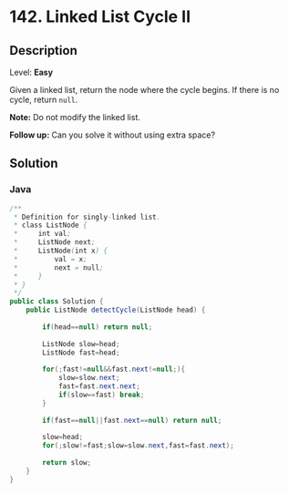# 142. Linked List Cycle II

## Description  

Level: **Easy**

Given a linked list, return the node where the cycle begins. If there is no cycle, return `null`.

**Note:** Do not modify the linked list.

**Follow up:**
Can you solve it without using extra space?

## Solution

### Java

```java
/**
 * Definition for singly-linked list.
 * class ListNode {
 *     int val;
 *     ListNode next;
 *     ListNode(int x) {
 *         val = x;
 *         next = null;
 *     }
 * }
 */
public class Solution {
    public ListNode detectCycle(ListNode head) {
        
        if(head==null) return null;
        
        ListNode slow=head;
        ListNode fast=head;
        
        for(;fast!=null&&fast.next!=null;){
            slow=slow.next;
            fast=fast.next.next;
            if(slow==fast) break;
        }
        
        if(fast==null||fast.next==null) return null;
        
        slow=head;
        for(;slow!=fast;slow=slow.next,fast=fast.next);
        
        return slow;
    }
}
```